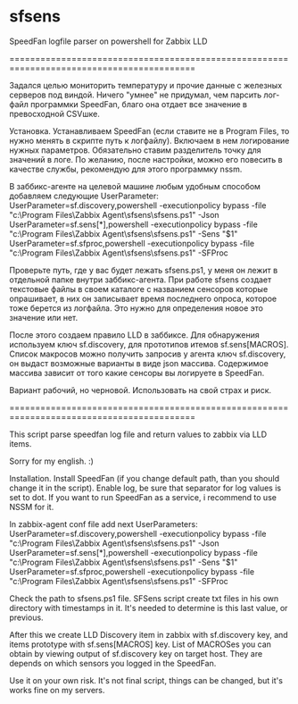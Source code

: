 # sfsens
SpeedFan logfile parser on powershell for Zabbix LLD

==========================================================================================

Задался целью мониторить температуру и прочие данные с железных серверов под виндой.
Ничего "умнее" не придумал, чем парсить лог-файл программки SpeedFan, благо она отдает все значение в превосходной CSVшке.

Установка.
Устанавливаем SpeedFan (если ставите не в Program Files, то нужно менять в скрипте путь к логфайлу).
Включаем в нем логирование нужных параметров. Обязательно ставим разделитель точку для значений в логе.
По желанию, после настройки, можно его повесить в качестве службы, рекомендую для этого программку nssm.

В заббикс-агенте на целевой машине любым удобным способом добавляем следующие UserParameter:
UserParameter=sf.discovery,powershell -executionpolicy bypass -file "c:\Program Files\Zabbix Agent\sfsens\sfsens.ps1" -Json
UserParameter=sf.sens[*],powershell -executionpolicy bypass -file "c:\Program Files\Zabbix Agent\sfsens\sfsens.ps1" -Sens "$1"
UserParameter=sf.sfproc,powershell -executionpolicy bypass -file "c:\Program Files\Zabbix Agent\sfsens\sfsens.ps1" -SFProc

Проверьте путь, где у вас будет лежать sfsens.ps1, у меня он лежит в отдельной папке внутри заббикс-агента.
При работе sfsens создает текстовые файлы в своем каталоге с названием сенсоров которые опрашивает, в них он записывает время
последнего опроса, которое тоже берется из логфайла. Это нужно для определения новое это значение или нет.

После этого создаем правило LLD в заббиксе. Для обнаружения используем ключ sf.discovery, для прототипов итемов sf.sens[MACROS].
Список макросов можно получить запросив у агента ключ sf.discovery, он выдаст возможные варианты в виде json массива.
Содержимое массива зависит от того какие сенсоры вы логируете в SpeedFan.

Вариант рабочий, но черновой. Использовать на свой страх и риск.

==========================================================================================

This script parse speedfan log file and return values to zabbix via LLD items.

Sorry for my english. :)

Installation.
Install SpeedFan (if you change default path, than you should change it in the script).
Enable log, be sure that separator for log values is set to dot.
If you want to run SpeedFan as a service, i recommend to use NSSM for it.

In zabbix-agent conf file add next UserParameters:
UserParameter=sf.discovery,powershell -executionpolicy bypass -file "c:\Program Files\Zabbix Agent\sfsens\sfsens.ps1" -Json
UserParameter=sf.sens[*],powershell -executionpolicy bypass -file "c:\Program Files\Zabbix Agent\sfsens\sfsens.ps1" -Sens "$1"
UserParameter=sf.sfproc,powershell -executionpolicy bypass -file "c:\Program Files\Zabbix Agent\sfsens\sfsens.ps1" -SFProc

Check the path to sfsens.ps1 file.
SFSens script create txt files in his own directory with timestamps in it.
It's needed to determine is this last value, or previous.

After this we create LLD Discovery item in zabbix with sf.discovery key, and items prototype with sf.sens[MACROS] key.
List of MACROSes you can obtain by viewing output of sf.discovery key on target host.
They are depends on which sensors you logged in the SpeedFan.

Use it on your own risk. It's not final script, things can be changed, but it's works fine on my servers.
